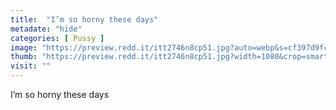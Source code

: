 ```yaml
---
title:  "I’m so horny these days"
metadate: "hide"
categories: [ Pussy ]
image: "https://preview.redd.it/itt2746n8cp51.jpg?auto=webp&s=cf397d9fcf03adafac6996e097c9a2f8c13243e8"
thumb: "https://preview.redd.it/itt2746n8cp51.jpg?width=1080&crop=smart&auto=webp&s=bd43c747fad41574a3382e91185a50703bbe4f80"
visit: ""
---
```

I’m so horny these days
